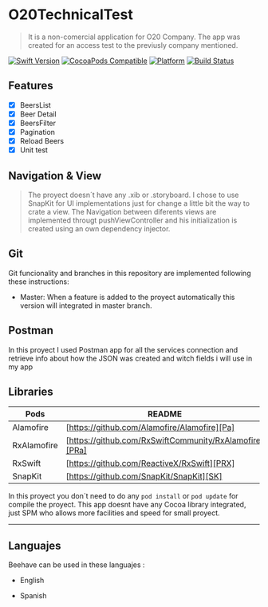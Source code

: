 # O20TechnicalTest

> It is a non-comercial application for O20 Company. The app was created for an access test to the previusly company mentioned.

[![Swift Version][swift-image]][swift-url] [![CocoaPods Compatible][pod-image]][pod-url] [![Platform][ios-version]][ios-url] [![Build Status](https://travis-ci.org/joemccann/dillinger.svg?branch=master)](https://travis-ci.org/joemccann/dillinger)

## Features

- [x] BeersList
- [x] Beer Detail
- [x] BeersFilter
- [x] Pagination
- [x] Reload Beers
- [x] Unit test

## Navigation & View

>The proyect doesn´t have any .xib or .storyboard. I chose to use SnapKit for UI implementations just for change a little bit the way to crate a view.
>The Navigation between diferents views are implemented througt pushViewController and his initialization is created using an own dependency injector. 

## Git

Git funcionality and branches in this repository are implemented following these instructions:

- Master: When a feature is added to the proyect automatically this version will integrated in master branch.

## Postman

In this proyect I used Postman app for all the services connection and retrieve info about how the JSON was created and witch fields i will use in my app

## Libraries

| Pods | README |
| ------ | ------ |
| Alamofire | [https://github.com/Alamofire/Alamofire][Pa] |
| RxAlamofire | [https://github.com/RxSwiftCommunity/RxAlamofire][PRa] |
| RxSwift | [https://github.com/ReactiveX/RxSwift][PRX] |
| SnapKit | [https://github.com/SnapKit/SnapKit][SK] |

In this proyect you don´t need to do any `pod install` or `pod update` for compile the proyect. 
This app doesnt have any Cocoa library integrated, just SPM who allows more facilities and speed for small proyect.

----

## Languajes

Beehave can be used in these languajes :

* English
* Spanish

  [PRs]: <https://github.com/mac-cain13/R.swift>
  [Pa]: <https://github.com/Alamofire/Alamofire>
  [PRa]: <https://github.com/RxSwiftCommunity/RxAlamofire>
  [PRX]: <https://github.com/ReactiveX/RxSwift>
  [SK]: <https://github.com/SnapKit/SnapKit>
  [PC]: <https://github.com/danielgindi/Charts>
  [Pau]: <https://github.com/auth0/Auth0.swift>
  [PS]: <https://github.com/Swinject/Swinject>
  [PAC]: <https://cocoapods.org/pods/AppCenter>
  
  [swift-image]:https://img.shields.io/badge/swift-5.0-orange.svg
  [swift-url]: https://swift.org
  [pod-image]: https://img.shields.io/badge/CocoaPods-1.9.1-green
  [pod-url]: https://cocoapods.org
  [ios-version]: https://img.shields.io/badge/platform-iOS-blue
  [ios-url]: https://www.apple.com/ios/ios-13
